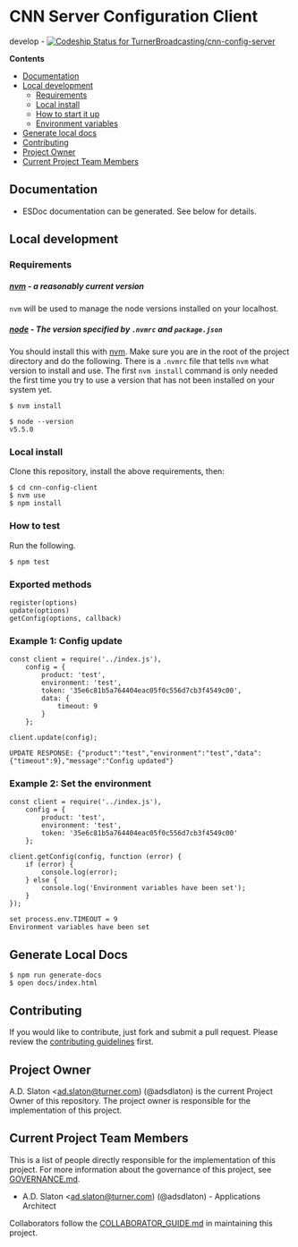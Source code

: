 # CNN Server Configuration Client

develop - [ ![Codeship Status for TurnerBroadcasting/cnn-config-server](https://codeship.com/projects/d03b0190-a819-0133-dad0-0a2cebec9236/status?branch=master)](https://codeship.com/projects/130547)


**Contents**

- [Documentation](#documentation)
- [Local development](#local-development)
  - [Requirements](#requirements)
  - [Local install](#local-install)
  - [How to start it up](#how-to-start-it-up)
  - [Environment variables](#environment-variables)
- [Generate local docs](#generate-local-docs)
- [Contributing](#contributing)
- [Project Owner](#project-owner)
- [Current Project Team Members](#current-project-team-members)



## Documentation

- ESDoc documentation can be generated.  See below for details.


## Local development


### Requirements


##### [nvm][nvm] - a reasonably current version

`nvm` will be used to manage the node versions installed on your
localhost.


##### [node](https://nodejs.org) - The version specified by `.nvmrc` and `package.json`

You should install this with [nvm][nvm]. Make sure you are in the root of the
project directory and do the following.  There is a `.nvmrc` file that tells
`nvm` what version to install and use.  The first `nvm install` command is only
needed the first time you try to use a version that has not been installed on
your system yet.

```shell
$ nvm install

$ node --version
v5.5.0
```


### Local install

Clone this repository, install the above requirements, then:

```shell
$ cd cnn-config-client
$ nvm use
$ npm install
```


### How to test

Run the following. 

```shell
$ npm test
```

### Exported methods
```
register(options)
update(options)
getConfig(options, callback)
```

### Example 1: Config update

```
const client = require('../index.js'),
    config = {
        product: 'test',
        environment: 'test',
        token: '35e6c81b5a764404eac05f0c556d7cb3f4549c00',
        data: {
            timeout: 9
        }
    };

client.update(config);
```

```
UPDATE RESPONSE: {"product":"test","environment":"test","data":{"timeout":9},"message":"Config updated"}
```

### Example 2: Set the environment

```
const client = require('../index.js'),
    config = {
        product: 'test',
        environment: 'test',
        token: '35e6c81b5a764404eac05f0c556d7cb3f4549c00'
    };

client.getConfig(config, function (error) {
    if (error) {
        console.log(error);
    } else {
        console.log('Environment variables have been set');   
    }
});
```

```
set process.env.TIMEOUT = 9
Environment variables have been set
```


## Generate Local Docs

```shell
$ npm run generate-docs
$ open docs/index.html
```


## Contributing

If you would like to contribute, just fork and submit a pull request.  Please
review the [contributing guidelines](./CONTRIBUTING.md) first.


## Project Owner

A.D. Slaton <ad.slaton@turner.com) (@adsdlaton) is the current Project Owner
of this repository.  The project owner is responsible for the implementation of
this project.


## Current Project Team Members

This is a list of people directly responsible for the implementation of this
project.  For more information about the governance of this project, see
[GOVERNANCE.md](./GOVERNANCE.md).

- A.D. Slaton <ad.slaton@turner.com) (@adsdlaton) - Applications Architect

Collaborators follow the [COLLABORATOR_GUIDE.md](./COLLABORATOR_GUIDE.md) in
maintaining this project.




[nvm]: https://github.com/creationix/nvm

